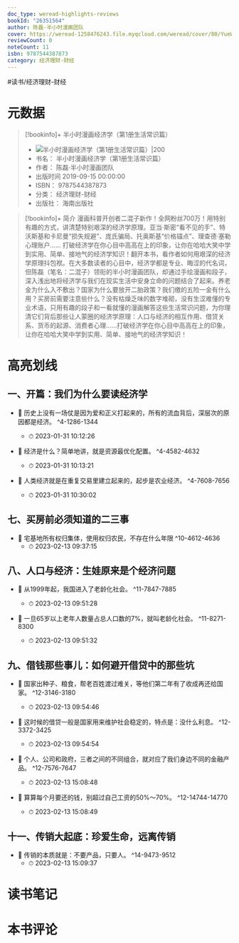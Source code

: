 ```yaml
---
doc_type: weread-highlights-reviews
bookId: "26351564"
author: 陈磊·半小时漫画团队
cover: https://weread-1258476243.file.myqcloud.com/weread/cover/80/YueWen_26351564/t7_YueWen_26351564.jpg
reviewCount: 0
noteCount: 11
isbn: 9787544387873
category: 经济理财-财经
---
```


#读书/经济理财-财经

# 元数据
> [!bookinfo]+ 半小时漫画经济学（第1册生活常识篇）
> - ![ 半小时漫画经济学（第1册生活常识篇）|200](https://weread-1258476243.file.myqcloud.com/weread/cover/80/YueWen_26351564/t7_YueWen_26351564.jpg)
> - 书名： 半小时漫画经济学（第1册生活常识篇）
> - 作者： 陈磊·半小时漫画团队
> - 出版时间 2019-09-15 00:00:00
> - ISBN： 9787544387873
> - 分类： 经济理财-财经
> - 出版社： 海南出版社

> [!bookinfo]+ 简介
> 漫画科普开创者二混子新作！全网粉丝700万！用特别有趣的方式，讲清楚特别艰深的经济学原理。亚当·斯密“看不见的手”、特沃斯基和卡尼曼“损失规避”、庞氏骗局、托奥斯基“价格锚点”、理查德·塞勒心理账户…… 打破经济学在你心目中高高在上的印象，让你在哈哈大笑中学到实用、简单、接地气的经济学知识！翻开本书，看作者如何用艰深的经济学原理抖包袱。在大多数读者的心目中，经济学都是专业、晦涩的代名词，但陈磊（笔名：二混子）领衔的半小时漫画团队，却通过手绘漫画和段子，深入浅出地将经济学与我们在现实生活中安身立命的问题结合了起来。养老金为什么入不敷出？国家为什么要放开二胎政策？我们缴的五险一金有什么用？买房前需要注意些什么？没有枯燥乏味的数字堆砌，没有生涩难懂的专业术语，只用有趣的段子和一看就懂的漫画解答这些生活常识问题，为你理清它们背后那些让人蒙圈的经济学原理：人口与经济的相互作用、借贷关系、货币的起源、消费者心理……打破经济学在你心目中高高在上的印象，让你在哈哈大笑中学到实用、简单、接地气的经济学知识！
# 高亮划线

## 一、开篇：我们为什么要读经济学


- 📌 历史上没有一场仗是因为爱和正义打起来的，所有的流血背后，深层次的原因都是经济。 ^4-1286-1344
    - ⏱ 2023-01-31 10:12:26 

- 📌 经济是什么？简单地讲，就是资源最优化配置。 ^4-4582-4632
    - ⏱ 2023-01-31 10:13:21 

- 📌 人类经济就是在重复交易里建立起来的，起步是农业经济。 ^4-7608-7656
    - ⏱ 2023-01-31 10:30:02 
## 七、买房前必须知道的二三事


- 📌 宅基地所有权归集体，使用权归农民，不存在什么年限 ^10-4612-4636
    - ⏱ 2023-02-13 09:37:15 
## 八、人口与经济：生娃原来是个经济问题


- 📌 从1999年起，我国进入了老龄化社会。 ^11-7847-7885
    - ⏱ 2023-02-13 09:51:28 

- 📌 一旦65岁以上老年人数量占总人口数的7%，就叫老龄化社会。 ^11-8271-8300
    - ⏱ 2023-02-13 09:51:32 
## 九、借钱那些事儿：如何避开借贷中的那些坑


- 📌 国家出种子、粮食，帮老百姓渡过难关，等他们第二年有了收成再还给国家。 ^12-3146-3180
    - ⏱ 2023-02-13 09:54:46 

- 📌 这时候的借贷一般是国家用来维护社会稳定的，特点是：没什么利息。 ^12-3372-3425
    - ⏱ 2023-02-13 09:54:54 

- 📌 个人、公司和政府，三者之间的不同组合，就对应了我们身边不同的金融产品。 ^12-7576-7647
    - ⏱ 2023-02-13 15:08:48 

- 📌 算算每个月要还的钱，别超过自己工资的50%～70%。 ^12-14744-14770
    - ⏱ 2023-02-13 15:08:49 
## 十一、传销大起底：珍爱生命，远离传销


- 📌 传销的本质就是：不要产品，只要人。 ^14-9473-9512
    - ⏱ 2023-02-13 15:09:37 
# 读书笔记

# 本书评论
